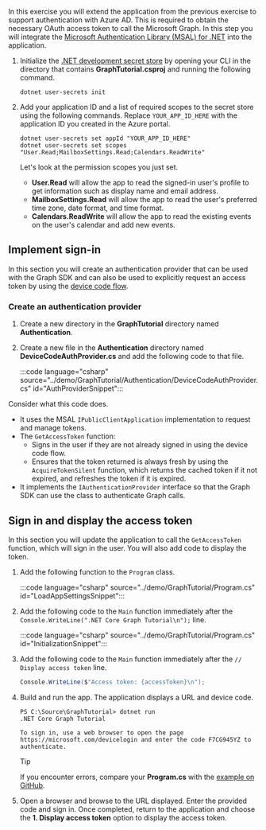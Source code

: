 <!-- markdownlint-disable MD002 MD041 -->

In this exercise you will extend the application from the previous exercise to support authentication with Azure AD. This is required to obtain the necessary OAuth access token to call the Microsoft Graph. In this step you will integrate the [Microsoft Authentication Library (MSAL) for .NET](https://github.com/AzureAD/microsoft-authentication-library-for-dotnet) into the application.

1. Initialize the [.NET development secret store](/aspnet/core/security/app-secrets) by opening your CLI in the directory that contains **GraphTutorial.csproj** and running the following command.

    ```Shell
    dotnet user-secrets init
    ```

1. Add your application ID and a list of required scopes to the secret store using the following commands. Replace `YOUR_APP_ID_HERE` with the application ID you created in the Azure portal.

    ```Shell
    dotnet user-secrets set appId "YOUR_APP_ID_HERE"
    dotnet user-secrets set scopes "User.Read;MailboxSettings.Read;Calendars.ReadWrite"
    ```

    Let's look at the permission scopes you just set.

    - **User.Read** will allow the app to read the signed-in user's profile to get information such as display name and email address.
    - **MailboxSettings.Read** will allow the app to read the user's preferred time zone, date format, and time format.
    - **Calendars.ReadWrite** will allow the app to read the existing events on the user's calendar and add new events.

## Implement sign-in

In this section you will create an authentication provider that can be used with the Graph SDK and can also be used to explicitly request an access token by using the [device code flow](https://docs.microsoft.com/azure/active-directory/develop/v2-oauth2-device-code).

### Create an authentication provider

1. Create a new directory in the **GraphTutorial** directory named **Authentication**.
1. Create a new file in the **Authentication** directory named **DeviceCodeAuthProvider.cs** and add the following code to that file.

    :::code language="csharp" source="../demo/GraphTutorial/Authentication/DeviceCodeAuthProvider.cs" id="AuthProviderSnippet":::

Consider what this code does.

- It uses the MSAL `IPublicClientApplication` implementation to request and manage tokens.
- The `GetAccessToken` function:
  - Signs in the user if they are not already signed in using the device code flow.
  - Ensures that the token returned is always fresh by using the `AcquireTokenSilent` function, which returns the cached token if it not expired, and refreshes the token if it is expired.
- It implements the `IAuthenticationProvider` interface so that the Graph SDK can use the class to authenticate Graph calls.

## Sign in and display the access token

In this section you will update the application to call the `GetAccessToken` function, which will sign in the user. You will also add code to display the token.

1. Add the following function to the `Program` class.

    :::code language="csharp" source="../demo/GraphTutorial/Program.cs" id="LoadAppSettingsSnippet":::

1. Add the following code to the `Main` function immediately after the `Console.WriteLine(".NET Core Graph Tutorial\n");` line.

    :::code language="csharp" source="../demo/GraphTutorial/Program.cs" id="InitializationSnippet":::

1. Add the following code to the `Main` function immediately after the `// Display access token` line.

    ```csharp
    Console.WriteLine($"Access token: {accessToken}\n");
    ```

1. Build and run the app. The application displays a URL and device code.

    ```Shell
    PS C:\Source\GraphTutorial> dotnet run
    .NET Core Graph Tutorial

    To sign in, use a web browser to open the page https://microsoft.com/devicelogin and enter the code F7CG945YZ to authenticate.
    ```

    > [!TIP]
    > If you encounter errors, compare your **Program.cs** with the [example on GitHub](https://github.com/microsoftgraph/msgraph-training-dotnet-core/blob/master/demo/GraphTutorial/Program.cs).

1. Open a browser and browse to the URL displayed. Enter the provided code and sign in. Once completed, return to the application and choose the **1. Display access token** option to display the access token.
